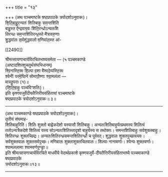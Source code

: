 +++
title = "१३"

+++
(अथ पञ्चमाष्टके षष्ठप्रपाठके त्रयोदशोऽनुवाकः)।  
शि॒ति॒बा॒हु॒र॒न्यतः॑ शितिबाहुः सम॒न्तशि॑ति  
बाहु॒स्त ऐ॑न्द्रवाय॒वः शि॑ति॒रन्ध्रोऽन्यतःशि  
तिरन्ध्रः सम॒न्तशि॑तिरन्ध्र॒स्ते मै॑त्रावरु॒णाः  
शु॒द्धवा॑लः स॒र्वशु॑द्धवालो म॒णिवा॑ल॒स्त आ॑-

[[2490]]

श्रीमत्सायणाचार्यविरचितभाष्यसमेता — (५ पञ्चमकाण्डे  
(अष्टादशिपशुचतुर्थसंघभिधानम्)  
श्वि॒नास्ति॒स्रः शि॒ल्पा व॒शा वै॑श्वदे॒व्य॑स्ति॒स्रः  
श्येनीः॑ परमे॒ष्ठिने॑ सोमापौ॒ष्णाः श्या॒मल॑ला —  
मास्तू॒पराः (१)॥  
(शि॒ति॒बा॒हुः पञ्च॑विꣳशतिः)।  
इति कृष्णयजुर्वेदीयतैत्तिरीयसंहितायां पञ्चमाष्टके  
षष्ठप्रपाठके त्रयोदशोऽनुवाकः॥ ३॥
___________
(अथ पञ्चमकाण्डे षष्ठप्रपाठके त्रयोदशोऽनुवाकः)।  
तृतीयं संघमाह-  
शितिबाहुरिति। शितिः शुक्लो बाह्वेकदेशो यस्यासौ शितिबाहुः। अन्यतःशितिबाहुर्यत्प्रथमस्य शितित्वं ततोऽन्यत्रैकदेशे शितित्वं यस्य सोऽन्यतःशितिस्तादृशो बाहुर्यस्य स तथोक्तः। समन्तशितिबाहुः सर्वशुक्लबाहुः। शितिरन्ध्रः शुक्लच्छिद्रः। अन्यतःशितिरन्ध्रसमन्तशितिरन्ध्रौ च पूर्ववत्। शुद्धवालः शुक्लपुच्छावयवः। सर्वशुक्लवालः शुक्लसर्वपुच्छः। मणिवालः शुक्लाशुक्लचितवालः। शिल्पाः नानावर्णाः। श्येन्यः शुक्लवर्णाः। श्यामललामाः श्यामवर्णपुण्ड्राः॥  
इति श्रीमत्सायणाचार्यविरचिते माधवीये वेदार्थप्रकाशे कृष्णयजुर्वे-दीयतैत्तिरीयसंहिताभाष्ये पञ्चमाकाण्डे षष्ठप्रपाठके  
त्रयोदशोऽनुवाकः॥१३॥
___________
